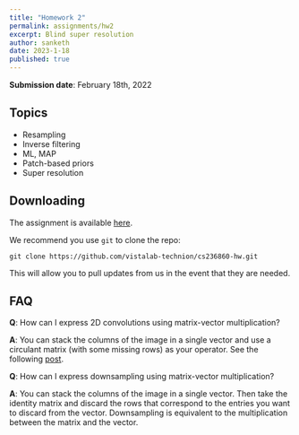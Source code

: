 ```yaml
---
title: "Homework 2"
permalink: assignments/hw2
excerpt: Blind super resolution
author: sanketh
date: 2023-1-18
published: true
---
```


**Submission date**: February 18th, 2022

## Topics

- Resampling
- Inverse filtering
- ML, MAP
- Patch-based priors
- Super resolution

## Downloading

The assignment is available
[here](https://github.com/vistalab-technion/cs236860-hw/tree/master/hw2).

We recommend you use `git` to clone the repo:
```shell
git clone https://github.com/vistalab-technion/cs236860-hw.git
```
This will allow you to pull updates from us in the event that they are needed.

## FAQ

**Q**: How can I express 2D convolutions using matrix-vector multiplication?

**A**: You can stack the columns of the image in a single vector and use a circulant matrix (with some missing rows) as your operator. See the following [post](https://stackoverflow.com/questions/16798888/2-d-convolution-as-a-matrix-matrix-multiplication).

**Q**: How can I express downsampling using matrix-vector multiplication?

**A**: You can stack the columns of the image in a single vector. Then take the identity matrix and discard the rows that correspond to the entries you want to discard from the vector. Downsampling is equivalent to the multiplication between the matrix and the vector.